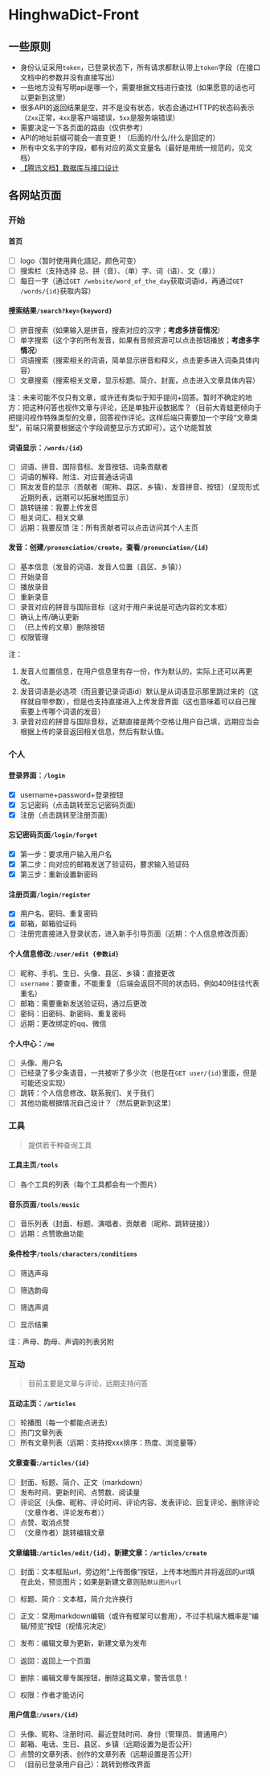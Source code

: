 # HinghwaDict-Front

## 一些原则

- 身份认证采用`token`，已登录状态下，所有请求都默认带上`token`字段（在接口文档中的参数并没有直接写出）
- 一些地方没有写明api是哪一个，需要根据文档进行查找（如果愿意的话也可以更新到这里）
- 很多API的返回结果是空，并不是没有状态，状态会通过HTTP的状态码表示（`2xx`正常，`4xx`是客户端错误，`5xx`是服务端错误）
- 需要决定一下各页面的路由（仅供参考）
- API的地址前缀可能会一直变更！（后面的/什么/什么是固定的）
- 所有中文名字的字段，都有对应的英文变量名（最好是用统一规范的，见文档）
- [【腾讯文档】数据库与接口设计](https://docs.qq.com/sheet/DVlBKdmFJVWxNQWVK)

## 各网站页面

### 开始

#### 首页

- [ ] logo（暂时使用興化語記，颜色可变）
- [ ] 搜索栏（支持选择 总、拼（音）、（单）字、词（语）、文（章））
- [ ] 每日一字（通过`GET /website/word_of_the_day`获取词语id，再通过`GET /words/{id}`获取内容）

#### 搜索结果`/search?key={keyword}`

- [ ] 拼音搜索（如果输入是拼音，搜索对应的汉字；**考虑多拼音情况**）
- [ ] 单字搜索（这个字的所有发音，如果有音频资源可以点击按钮播放；**考虑多字情况**）
- [ ] 词语搜索（搜索相关的词语，简单显示拼音和释义，点击更多进入词条具体内容）
- [ ] 文章搜索（搜索相关文章，显示标题、简介、封面，点击进入文章具体内容）

注：未来可能不仅只有文章，或许还有类似于知乎提问+回答。暂时不确定的地方：把这种问答也视作文章与评论，还是单独开设数据库？（目前大青蛙更倾向于把提问视作特殊类型的文章，回答视作评论。这样后端只需要加一个字段“文章类型”，前端只需要根据这个字段调整显示方式即可）。这个功能暂放

#### 词语显示：`/words/{id}`

- [ ] 词语、拼音、国际音标、发音按钮、词条贡献者
- [ ] 词语的解释、附注、对应普通话词语
- [ ] 网友发音的显示（贡献者（昵称、县区、乡镇）、发音拼音、按钮）（呈现形式近期列表，远期可以拓展地图显示）
- [ ] 跳转链接：我要上传发音
- [ ] 相关词汇、相关文章
- [ ] 远期：我要反馈
  注：所有贡献者可以点击访问其个人主页

#### 发音：创建`/pronunciation/create`，查看`/pronunciation/{id}`

- [ ] 基本信息（发音的词语、发音人位置（县区、乡镇））
- [ ] 开始录音
- [ ] 播放录音
- [ ] 重新录音
- [ ] 录音对应的拼音与国际音标（这对于用户来说是可选内容的文本框）
- [ ] 确认上传/确认更新
- [ ] （已上传的文章）删除按钮
- [ ] 权限管理

注：

1. 发音人位置信息，在用户信息里有存一份，作为默认的，实际上还可以再更改。
2. 发音词语是必选项（而且要记录词语id）默认是从词语显示那里跳过来的（这样就自带参数），但是也支持直接进入上传发音界面（这也意味着可以自己搜索要上传哪个词语的发音）
3. 录音对应的拼音与国际音标，近期直接是两个空格让用户自己填，远期应当会根据上传的录音返回相关信息，然后有默认值。

### 个人

#### 登录界面：`/login`

- [x] username+password+登录按钮
- [x] 忘记密码（点击跳转至忘记密码页面）
- [x] 注册（点击跳转至注册页面）

#### 忘记密码页面`/login/forget`

- [x] 第一步：要求用户输入用户名
- [x] 第二步：向对应的邮箱发送了验证码，要求输入验证码
- [x] 第三步：重新设置新密码

#### 注册页面`/login/register`

- [x] 用户名、密码、重复密码
- [x] 邮箱，邮箱验证码
- [ ] 注册完直接进入登录状态，进入新手引导页面（近期：个人信息修改页面）

#### 个人信息修改:`/user/edit {参数id}`

- [ ] 昵称、手机、生日、头像、县区、乡镇：直接更改
- [ ] `username`：要查重，不能重复（后端会返回不同的状态码，例如409往往代表重名）
- [ ] 邮箱：需要重新发送验证码，通过后更改
- [ ] 密码：旧密码、新密码、重复密码
- [ ] 远期：更改绑定的qq、微信

#### 个人中心：`/me`

- [ ] 头像、用户名
- [ ] 已经录了多少条语音，一共被听了多少次（也是在`GET user/{id}`里面，但是可能还没实现）
- [ ] 跳转：个人信息修改、联系我们、关于我们
- [ ] 其他功能根据情况自己设计？（然后更新到这里）

### 工具

> 提供若干种查询工具

#### 工具主页`/tools`

- [ ] 各个工具的列表（每个工具都会有一个图片）

#### 音乐页面`/tools/music`

- [ ] 音乐列表（封面、标题、演唱者、贡献者（昵称、跳转链接））
- [ ] 远期：点赞歌曲功能

#### 条件检字`/tools/characters/conditions`

- [ ] 筛选声母

- [ ] 筛选韵母

- [ ] 筛选声调

- [ ] 显示结果


注：声母、韵母、声调的列表另附




### 互动

> 目前主要是文章与评论，远期支持问答

#### 互动主页：`/articles`

- [ ] 轮播图（每一个都能点进去）
- [ ] 热门文章列表
- [ ] 所有文章列表（远期：支持按xxx排序：热度、浏览量等）

#### 文章查看:`/articles/{id}`

- [ ] 封面、标题、简介、正文（markdown）
- [ ] 发布时间、更新时间、点赞数、阅读量
- [ ] 评论区（头像、昵称、评论时间、评论内容、发表评论、回复评论、删除评论（文章作者、评论发布者））
- [ ] 点赞、取消点赞
- [ ] （文章作者）跳转编辑文章

#### 文章编辑:`/articles/edit/{id}`，新建文章：`/articles/create`

- [ ] 封面：文本框贴url，旁边附“上传图像”按钮，上传本地图片并将返回的url填在此处，预览图片；如果是新建文章则贴`默认图片url`
- [ ] 标题、简介：文本框，简介允许换行
- [ ] 正文：常用markdown编辑（或许有框架可以套用），不过手机端大概率是“编辑/预览”按钮（视情况决定）
- [ ] 发布：编辑文章为更新，新建文章为发布
- [ ] 返回：返回上一个页面
- [ ] 删除：编辑文章专属按钮，删除这篇文章，警告信息！
- [ ] 权限：作者才能访问


#### 用户信息:`/users/{id}`

- [ ] 头像、昵称、注册时间、最近登陆时间、身份（管理员、普通用户）
- [ ] 邮箱、电话、生日、县区、乡镇（远期设置为是否公开）
- [ ] 点赞的文章列表、创作的文章列表（远期设置是否公开）
- [ ] （目前已登录用户自己）：跳转到修改界面
